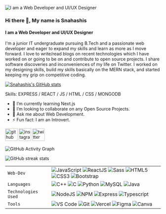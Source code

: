 <!---
- I am a Web Developer and UI/UX Designer
- 👋 Hi, I’m @snahashisk
- 👀 I’m interested in web development
- 🌱 I’m currently learning full stack web development
- 💞️ I’m looking to collaborate on web development
- 📫 How to reach me snahashiskanrar@gmail.com
--->
![I am a Web Developer and UI/UX Designer](https://pbs.twimg.com/profile_banners/3189753998/1625547693/1500x500)
<!---
snahashisk/snahashisk is a ✨ special ✨ repository because its `README.md` (this file) appears on your GitHub profile.
You can click the Preview link to take a look at your changes.
--->
### Hi there 👋, My name is Snahashis
#### I am a Web Developer and UI/UX Designer
I'm a junior IT undergraduate pursuing B.Tech and a passionate web developer and eager to expand my skills and learn as more as I move forward.
I love to write/read blogs on recent technologies which I have worked on or going to be on and contribute to open source projects. I share software discoveries and inconveniences of my life on Twitter.
I worked on my designing skills, build my skills basically on the MERN stack, and started keeping my grip on competitive coding.


[![Snahashis's GitHub stats](https://github-readme-stats.vercel.app/api?username=snahashisk)](https://github.com/anuraghazra/github-readme-stats)

Skills: EXPRESS / REACT / JS / HTML / CSS / MONGODB

- 🌱 I’m currently learning Next.js 
- 👯 I’m looking to collaborate on any Open Source Projects. 
- 💬 Ask me about Web Development. 
- ⚡ Fun fact: I am an Introvert. 

[<img src='https://cdn.jsdelivr.net/npm/simple-icons@3.0.1/icons/github.svg' alt='github' height='40'>](https://github.com/snahashisk)  [<img src='https://cdn.jsdelivr.net/npm/simple-icons@3.0.1/icons/instagram.svg' alt='instagram' height='40'>](https://www.instagram.com/snahashis01/)  [<img src='https://cdn.jsdelivr.net/npm/simple-icons@3.0.1/icons/twitter.svg' alt='twitter' height='40'>](https://twitter.com/SnahashisKanrar)  

![GitHub Activity Graph](https://activity-graph.herokuapp.com/graph?username=snahashisk)  

![GitHub streak stats](https://github-readme-streak-stats.herokuapp.com/?user=snahashisk)  

|               |           |
|       ---     |    ---    |
| `Web-Dev`     | ![JavaScript](https://img.shields.io/badge/-javascript-white?style=for-the-badge&logo=javascript&logoColor=white&logoWidth=20&color=F1DB4E) ![ReactJS](https://img.shields.io/badge/-React-orange?color=09D9FE&style=for-the-badge&logo=React&logoColor=white&logoWidth=20) ![Sass](https://img.shields.io/badge/-sass-white?style=for-the-badge&logo=sass&logoColor=white&logoWidth=20&color=CD679B) ![HTML5](https://img.shields.io/badge/-HTML5-white?color=ff6529&style=for-the-badge&logo=HTML5&logoColor=white&logoWidth=20) ![CSS3](https://img.shields.io/badge/-CSS3-orange?color=264DE4&style=for-the-badge&logo=CSS3&logoColor=white&logoWidth=20) ![Bootstrap](https://img.shields.io/badge/bootstrap-FE9A00?style=for-the-badge&logo=bootstrap&logoColor=white)|
| `Languages`   | ![C++](https://img.shields.io/badge/-C%2B%2B-white?color=blue&style=for-the-badge&logo=C%2B%2B&logoColor=white&logoWidth=20) ![C](https://img.shields.io/badge/-C-white?color=2a1d80&style=for-the-badge&logo=C&logoColor=white&logoWidth=20) ![Python](https://img.shields.io/badge/-Python-orange?color=205966&style=for-the-badge&logo=Python&logoColor=white&logoWidth=20) ![MySQL](https://img.shields.io/badge/-MySQL-307BBD?style=for-the-badge&logo=mysql&logoColor=white) ![Java](https://img.shields.io/badge/-java-orange?color=EC2025&style=for-the-badge&logo=java&logoColor=white&logoWidth=20)|
| `Technologies Used`  | ![NodeJS](https://img.shields.io/badge/-Node-orange?color=8BBF3F&style=for-the-badge&logo=NODE&logoColor=white&logoWidth=20) ![NPM](https://img.shields.io/badge/-NPM-brightgreen?color=DC2C34&style=for-the-badge&logo=NPM&logoColor=white&logoWidth=20) ![Express](https://img.shields.io/badge/-Express-orange?color=8BBF3F&style=for-the-badge&logo=Express&logoColor=white&logoWidth=20) ![Typescript](https://img.shields.io/badge/-typescript-white?style=for-the-badge&logo=typescript&logoColor=white&logoWidth=20&color=2F74C0)|
| `Tools`       | ![VS Code](https://img.shields.io/badge/Visual_Studio_Code-5D1A60?style=for-the-badge&logo=visual%20studio%20code&logoColor=white) ![Git](https://img.shields.io/badge/Git-682181?style=for-the-badge&logo=git&logoColor=white) ![Vercel](https://img.shields.io/badge/vercel-AA42F1.svg?style=for-the-badge&logo=vercel&logoColor=white) ![Figma](https://img.shields.io/badge/figma-%23F24E1E.svg?style=for-the-badge&logo=figma&logoColor=white) ![Canva](https://img.shields.io/badge/-canva-white?style=for-the-badge&logo=canva&logoColor=white&logoWidth=20&color=01C4CD)|
